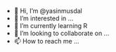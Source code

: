 - 👋 Hi, I’m @yasinmusdal
- 👀 I’m interested in ...
- 🌱 I’m currently learning R
- 💞️ I’m looking to collaborate on ...
- 📫 How to reach me ...

<!---
yasinmusdal/yasinmusdal is a ✨ special ✨ repository because its `README.md` (this file) appears on your GitHub profile.
You can click the Preview link to take a look at your changes.
--->
